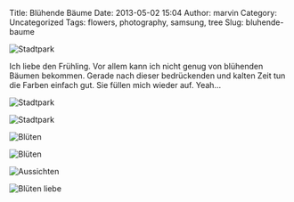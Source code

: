 Title: Blühende Bäume
Date: 2013-05-02 15:04
Author: marvin
Category: Uncategorized
Tags: flowers, photography, samsung, tree
Slug: bluhende-baume

![Stadtpark]({static}/images/8699399920_a89be3586d_b.jpg)

Ich liebe den Frühling. Vor allem kann ich nicht genug von blühenden
Bäumen bekommen. Gerade nach dieser bedrückenden und kalten Zeit tun die
Farben einfach gut. Sie füllen mich wieder auf. Yeah...

![Stadtpark]({static}/images/8698663000_bff1e1b89e_b.jpg)

![Stadtpark]({static}/images/8698659898_4a5d6b203f_b.jpg)

![Blüten]({static}/images/8688215323_9efefe3d49_b.jpg)

![Blüten]({static}/images/8688207281_82535ef3ba_b.jpg)

![Aussichten]({static}/images/8678383158_420c29be0c_b.jpg)

![Blüten liebe]({static}/images/8678021964_8e6c1a6807_b.jpg)

